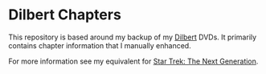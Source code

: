 # Dilbert Chapters

This repository is based around my backup of my
[Dilbert](https://www.imdb.com/title/tt0118984/reference/) DVDs.
It primarily contains chapter information that I manually enhanced.

For more information see my equivalent for [Star Trek: The Next Generation](https://github.com/xrstf/star-trek-tng).
